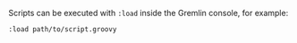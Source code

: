 Scripts can be executed with `:load` inside the Gremlin console, for example:
```
:load path/to/script.groovy
```
